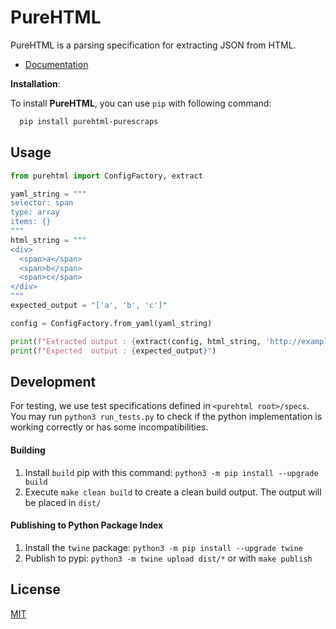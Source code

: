 # PureHTML

PureHTML is a parsing specification for extracting JSON from HTML.

- [Documentation](https://purescraps.github.io/purehtml/)

**Installation**:

To install **PureHTML**, you can use `pip` with following command:

```bash
  pip install purehtml-purescraps
```

## Usage

```python
from purehtml import ConfigFactory, extract

yaml_string = """
selector: span
type: array
items: {}
"""
html_string = """
<div>
  <span>a</span>
  <span>b</span>
  <span>c</span>
</div>
"""
expected_output = "['a', 'b', 'c']"

config = ConfigFactory.from_yaml(yaml_string)

print(f"Extracted output : {extract(config, html_string, 'http://example.com')}")
print(f"Expected  output : {expected_output}")

```

## Development

For testing, we use test specifications defined in `<purehtml root>/specs`.
You may run `python3 run_tests.py` to check if the python implementation
is working correctly or has some incompatibilities.

#### Building

1. Install `build` pip with this command: `python3 -m pip install --upgrade build`
2. Execute `make clean build` to create a clean build output. The output will be placed in `dist/`

#### Publishing to Python Package Index

1. Install the `twine` package: `python3 -m pip install --upgrade twine`
2. Publish to pypi: `python3 -m twine upload dist/*` or with `make publish`

## License

[MIT](https://choosealicense.com/licenses/mit/)
